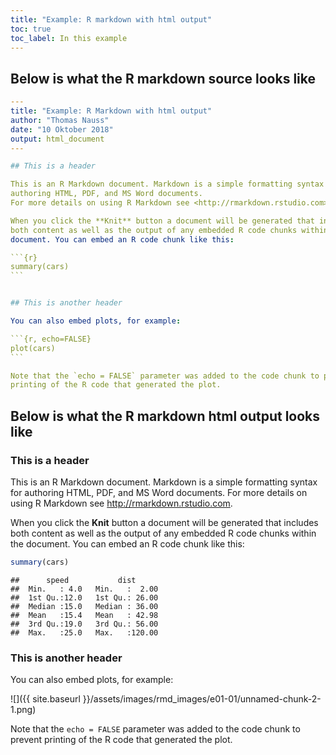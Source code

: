 ```yaml
---
title: "Example: R markdown with html output"
toc: true
toc_label: In this example
---
```


## Below is what the R markdown source looks like
``````yaml
---
title: "Example: R Markdown with html output"
author: "Thomas Nauss"
date: "10 Oktober 2018"
output: html_document
---

## This is a header

This is an R Markdown document. Markdown is a simple formatting syntax for 
authoring HTML, PDF, and MS Word documents. 
For more details on using R Markdown see <http://rmarkdown.rstudio.com>.

When you click the **Knit** button a document will be generated that includes 
both content as well as the output of any embedded R code chunks within the 
document. You can embed an R code chunk like this:

```{r}
summary(cars)
```


## This is another header

You can also embed plots, for example:

```{r, echo=FALSE}
plot(cars)
```

Note that the `echo = FALSE` parameter was added to the code chunk to prevent 
printing of the R code that generated the plot.

``````

## Below is what the R markdown html output looks like

### This is a header

This is an R Markdown document. Markdown is a simple formatting syntax for authoring HTML, PDF, and MS Word documents. For more details on using R Markdown see <http://rmarkdown.rstudio.com>.

When you click the **Knit** button a document will be generated that includes both content as well as the output of any embedded R code chunks within the document. You can embed an R code chunk like this:


```r
summary(cars)
```

```
##      speed           dist       
##  Min.   : 4.0   Min.   :  2.00  
##  1st Qu.:12.0   1st Qu.: 26.00  
##  Median :15.0   Median : 36.00  
##  Mean   :15.4   Mean   : 42.98  
##  3rd Qu.:19.0   3rd Qu.: 56.00  
##  Max.   :25.0   Max.   :120.00
```


### This is another header

You can also embed plots, for example:

![]({{ site.baseurl }}/assets/images/rmd_images/e01-01/unnamed-chunk-2-1.png)<!-- -->

Note that the `echo = FALSE` parameter was added to the code chunk to prevent printing of the R code that generated the plot.
